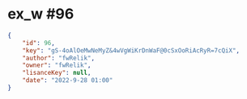 
# ex_w #96
                
```JSON
{
    "id": 96,
    "key": "gS-4oAlOeMwNeMyZ&4wVgWiKrDnWaF@0cSxOoRiAcRyR=7cQiX",
    "author": "fwRelik",
    "owner": "fwRelik",
    "lisanceKey": null,
    "date": "2022-9-28 01:00"
}
```
